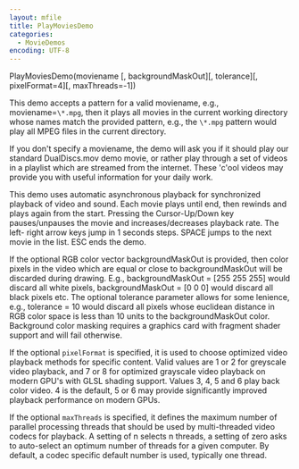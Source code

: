 ```yaml
---
layout: mfile
title: PlayMoviesDemo
categories:
  - MovieDemos
encoding: UTF-8
---
```


PlayMoviesDemo(moviename [, backgroundMaskOut][, tolerance][, pixelFormat=4][, maxThreads=-1])

This demo accepts a pattern for a valid moviename, e.g.,
moviename=`\*.mpg`, then it plays all movies in the current working
directory whose names match the provided pattern, e.g., the `\*.mpg`
pattern would play all MPEG files in the current directory.

If you don't specify a moviename, the demo will ask you if it should play
our standard DualDiscs.mov demo movie, or rather play through a set of
videos in a playlist which are streamed from the internet. These 'c'ool
videos may provide you with useful information for your daily work.

This demo uses automatic asynchronous playback for synchronized playback
of video and sound. Each movie plays until end, then rewinds and plays
again from the start. Pressing the Cursor-Up/Down key pauses/unpauses the
movie and increases/decreases playback rate.
The left- right arrow keys jump in 1 seconds steps. SPACE jumps to the
next movie in the list. ESC ends the demo.

If the optional RGB color vector backgroundMaskOut is provided, then
color pixels in the video which are equal or close to backgroundMaskOut will be
discarded during drawing. E.g., backgroundMaskOut = [255 255 255] would
discard all white pixels, backgroundMaskOut = [0 0 0] would discard all
black pixels etc. The optional tolerance parameter allows for some
lenience, e.g., tolerance = 10 would discard all pixels whose euclidean
distance in RGB color space is less than 10 units to the backgroundMaskOut
color. Background color masking requires a graphics card with fragment
shader support and will fail otherwise.

If the optional `pixelFormat` is specified, it is used to choose
optimized video playback methods for specific content. Valid values are 1
or 2 for greyscale video playback, and 7 or 8 for optimized grayscale
video playback on modern GPU's with GLSL shading support. Values 3, 4, 5
and 6 play back color video. 4 is the default, 5 or 6 may provide
significantly improved playback performance on modern GPUs.

If the optional `maxThreads` is specified, it defines the maximum number
of parallel processing threads that should be used by multi-threaded
video codecs for playback. A setting of n selects n threads, a setting of
zero asks to auto-select an optimum number of threads for a given
computer. By default, a codec specific default number is used, typically
one thread.
